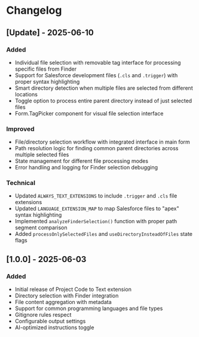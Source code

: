 # Changelog

## [Update] - 2025-06-10

### Added
- Individual file selection with removable tag interface for processing specific files from Finder
- Support for Salesforce development files (`.cls` and `.trigger`) with proper syntax highlighting  
- Smart directory detection when multiple files are selected from different locations
- Toggle option to process entire parent directory instead of just selected files
- Form.TagPicker component for visual file selection interface

### Improved
- File/directory selection workflow with integrated interface in main form
- Path resolution logic for finding common parent directories across multiple selected files
- State management for different file processing modes
- Error handling and logging for Finder selection debugging

### Technical
- Updated `ALWAYS_TEXT_EXTENSIONS` to include `.trigger` and `.cls` file extensions
- Updated `LANGUAGE_EXTENSION_MAP` to map Salesforce files to "apex" syntax highlighting
- Implemented `analyzeFinderSelection()` function with proper path segment comparison
- Added `processOnlySelectedFiles` and `useDirectoryInsteadOfFiles` state flags

## [1.0.0] - 2025-06-03

### Added
- Initial release of Project Code to Text extension
- Directory selection with Finder integration
- File content aggregation with metadata
- Support for common programming languages and file types
- Gitignore rules respect
- Configurable output settings
- AI-optimized instructions toggle

